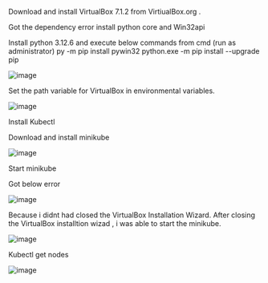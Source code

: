 
Download and install VirtualBox 7.1.2 from VirtiualBox.org .

Got the dependency error install python core and Win32api

Install python 3.12.6 and execute below commands from cmd (run as administrator)
py -m pip install pywin32
python.exe -m pip install --upgrade pip

![image](https://github.com/user-attachments/assets/6462031f-ae5f-41d1-84a3-459cc8f374b7)


Set the path variable for VirtualBox in environmental variables.

![image](https://github.com/user-attachments/assets/2dd11dfc-6aa6-44f9-b533-3051907a912f)

Install Kubectl

Download and install minikube

![image](https://github.com/user-attachments/assets/1f0bc562-4096-4b0c-ac72-c80f52cf090d)

Start minikube

Got below error

![image](https://github.com/user-attachments/assets/428ce860-cef8-447b-a606-5324c05010ca)

Because i didnt had closed the VirtualBox Installation Wizard. After closing the VirtualBox installtion wizad , i was able to start the minikube.

![image](https://github.com/user-attachments/assets/6cadc864-b208-42be-9510-e04229090c4f)

Kubectl get nodes

![image](https://github.com/user-attachments/assets/99c087ed-fc55-4bc3-96df-d18f3aa625d0)










